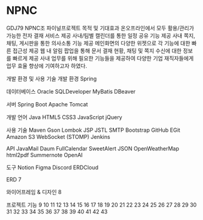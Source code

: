 # NPNC
GDJ79 NPNC조 파이널프로젝트
목적 및 기대효과
온오프라인에서 모두 활용/관리가 가능한 전자 결재 서비스 제공
사내/팀별 캘린더를 통한 일정 공유 기능 제공
사내 쪽지, 채팅, 게시판을 통한 의사소통 기능 제공
메인화면의 다양한 위젯으로 각 기능에 대한 빠른 접근성 제공
웹 내 알림 팝업을 통해 문서 결재 현황, 채팅 및 쪽지 수신에 대한 정보를 빠르게 제공
사내 업무를 위해 필요한 기능들을 제공하여 다양한 기업 재직자들에게 업무 효율 향상에 기여하고자 하였다.

개발 환경 및 사용 기술
개발 환경
Spring

데이터베이스
Oracle SQLDeveloper MyBatis DBeaver

서버
Spring Boot Apache Tomcat

개발 언어
Java HTML5 CSS3 JavaScript jQuery

사용 기술
Maven Gson Lombok JSP JSTL SMTP Bootstrap GitHub EGit Amazon S3 WebSocket (STOMP) Jenkins

API
JavaMail Daum FullCalendar SweetAlert JSON OpenWeatherMap html2pdf Summernote OpenAI

도구
Notion Figma Discord ERDCloud

ERD
7

와이어프레임 & 디자인
8

프로젝트 기능
9 10 11 12 13 14 15 16 17 18 19 20 21 22 23 24 25 26 27 28 29 30 31 32 33 34 35 36 37 38 39 40 41 42 43
